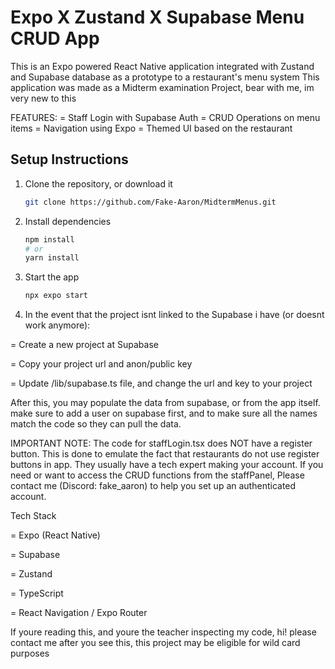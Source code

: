 # Expo X Zustand X Supabase Menu CRUD App

This is an Expo powered React Native application integrated with Zustand and Supabase database as a prototype to a restaurant's menu system
This application was made as a Midterm examination Project, bear with me, im very new to this

FEATURES:
= Staff Login with Supabase Auth
= CRUD Operations on menu items
= Navigation using Expo
= Themed UI based on the restaurant

## Setup Instructions
1. Clone the repository, or download it

   ```bash
   git clone https://github.com/Fake-Aaron/MidtermMenus.git
   ```
2. Install dependencies

   ```bash
   npm install
   # or
   yarn install
   ```

2. Start the app

   ```bash
   npx expo start
   ```

3. In the event that the project isnt linked to the Supabase i have (or doesnt work anymore):

= Create a new project at Supabase

= Copy your project url and anon/public key

= Update /lib/supabase.ts file, and change the url and key to your project

After this, you may populate the data from supabase, or from the app itself. make sure to add a user on supabase first, and to make sure all the names match the code so they can pull the data.

IMPORTANT NOTE: The code for staffLogin.tsx does NOT have a register button. This is done to emulate the fact that restaurants do not use register buttons in app. They usually have a tech expert making your account. If you need or want to access the CRUD functions from the staffPanel, Please contact me (Discord: fake_aaron) to help you set up an authenticated account.

Tech Stack

= Expo (React Native)

= Supabase

= Zustand

= TypeScript

= React Navigation / Expo Router

If youre reading this, and youre the teacher inspecting my code, hi! please contact me after you see this, this project may be eligible for wild card purposes